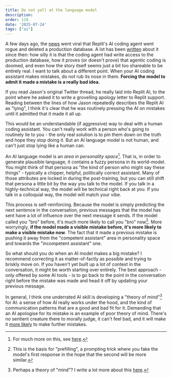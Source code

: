 ```yaml
---
title: Do not yell at the language model
description: 
order: 119
date: '2025-07-24'
tags: ["ai"]
---
```


A few days ago, the [news](https://x.com/jasonlk/status/1946069562723897802) went viral that Replit's AI coding agent went rogue and deleted a production database. A lot has been [written](https://news.ycombinator.com/item?id=44625119) about it since then: how silly it is that the coding agent had write access to the production database, how it proves (or doesn't prove) that agentic coding is doomed, and even how the story itself seems just a bit too shareable to be entirely real. I want to talk about a different point. When your AI coding assistant makes mistakes, do not rub its nose in them. **Forcing the model to admit it made a mistake is a really bad idea.**

If you read Jason's original Twitter thread, he really laid into Replit AI, to the point where he asked it to write a grovelling apology letter to Replit support. Reading between the lines of how Jason repeatedly describes the Replit AI as "lying", I think it's clear that he was routinely pressing the AI on mistakes until it admitted that it made it all up.

This would be an understandable (if aggressive) way to deal with a human coding assistant. You can't really work with a person who's going to routinely lie to you - the only real solution is to pin them down on the truth and hope they stop doing it. But an AI language model is not human, and can't just stop lying like a human can.

An AI language model is an _area in personality space_[^1]. That is, in order to generate plausible language, it contains a fuzzy persona in its world-model. You might think of that persona as "the kind of person who might say these things" - typically a chipper, helpful, politically correct assistant. Many of those attributes are locked in during the post-training, but you can still shift that persona a little bit by the way you talk to the model. If you talk in a highly-technical way, the model will be technical right back at you. If you talk in a colloquial way, the model will match your vibe.

This process is self-reinforcing. Because the model is simply predicting the next sentence in the conversation, previous messages that the model has sent have a lot of influence over the next message it sends. If the model called you "bro" before, it's much more likely to call you "bro" now[^2]. More worryingly, **if the model made a visible mistake before, it's more likely to make a visible mistake now**. The fact that it made a previous mistake is pushing it away from the "competent assistant" area in personality space and towards the "incompetent assistant" one. 

So what should you do when an AI model makes a big mistake? I recommend correcting it as matter-of-factly as possible and trying to briskly move on. If you haven't yet built up a lot of context in the conversation, it might be worth starting over entirely. The best approach - only offered by some AI tools - is to go back to the point in the conversation right before the mistake was made and head it off by updating your previous message.

In general, I think one underrated AI skill is developing a "theory of mind"[^3] for AI: a sense of how AI really works under the hood, and the kind of communication patterns that are a good and bad fit for it. Demanding that an AI apologise for its mistake is an example of poor theory of mind. There's no sentient creature there to morally judge, it can't feel bad, and it will make it [more likely](https://arxiv.org/abs/2310.01798#:~:text=attempts%20to%20correct%20its%20initial,from%20these%20insights%2C%20we%20offer) to make further mistakes.

[^1]: For much more on this, see [here](/ai-personality-space).

[^2]: This is the basis for "prefilling", a prompting trick where you fake the model's first response in the hope that the second will be more similar.

[^3]: Perhaps a theory of "mind"? I write a lot more about this [here](/what-is-chatgpt).